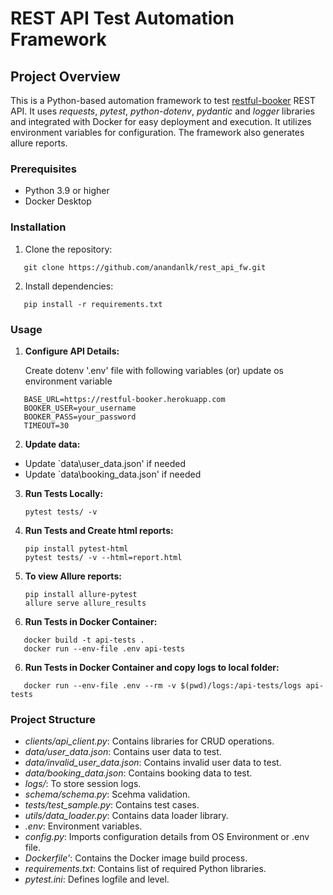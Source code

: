 # **REST API Test Automation Framework**

## **Project Overview**

This is a Python-based automation framework to test [restful-booker](https://restful-booker.herokuapp.com/apidoc/index.html) REST API. It uses _requests_, _pytest_, _python-dotenv_, _pydantic_ and _logger_ libraries and integrated with Docker for easy deployment and execution. It utilizes environment variables for configuration. The framework also generates allure reports.

### **Prerequisites**

- Python 3.9 or higher
- Docker Desktop

### **Installation**

1. Clone the repository:

```
   git clone https://github.com/anandanlk/rest_api_fw.git
```

2. Install dependencies:

```
   pip install -r requirements.txt
```

### **Usage**

1. **Configure API Details:**

   Create dotenv '.env' file with following variables (or) update os environment variable

```
   BASE_URL=https://restful-booker.herokuapp.com
   BOOKER_USER=your_username
   BOOKER_PASS=your_password
   TIMEOUT=30
```

2. **Update data:**

- Update `data\user_data.json' if needed
- Update `data\booking_data.json' if needed

3. **Run Tests Locally:**

   ```
   pytest tests/ -v
   ```

4. **Run Tests and Create html reports:**

   ```
   pip install pytest-html
   pytest tests/ -v --html=report.html
   ```

5. **To view Allure reports:**

   ```
   pip install allure-pytest
   allure serve allure_results
   ```

6. **Run Tests in Docker Container:**

```
   docker build -t api-tests .
   docker run --env-file .env api-tests
```

6. **Run Tests in Docker Container and copy logs to local folder:**

```
   docker run --env-file .env --rm -v $(pwd)/logs:/api-tests/logs api-tests
```

### **Project Structure**

- _clients/api_client.py_: Contains libraries for CRUD operations.
- _data/user_data.json_: Contains user data to test.
- _data/invalid_user_data.json_: Contains invalid user data to test.
- _data/booking_data.json_: Contains booking data to test.
- _logs/_: To store session logs.
- _schema/schema.py_: Scehma validation.
- _tests/test_sample.py_: Contains test cases.
- _utils/data_loader.py_: Contains data loader library.
- _.env_: Environment variables.
- _config.py_: Imports configuration details from OS Environment or .env file.
- _Dockerfile'_: Contains the Docker image build process.
- _requirements.txt_: Contains list of required Python libraries.
- _pytest.ini_: Defines logfile and level.
